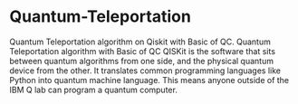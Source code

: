 # Quantum-Teleportation
Quantum Teleportation algorithm on Qiskit with Basic of QC.
 Quantum Teleportation algorithm with Basic of QC QISKit is the software that sits 
 between quantum algorithms from one side, and the physical quantum device from the other.
 It translates common programming languages like Python into quantum machine language. 
 This means anyone outside of the IBM Q lab can program a quantum computer.
